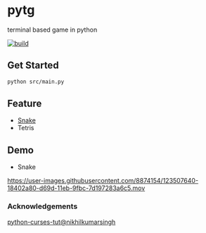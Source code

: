 # pytg
terminal based game in python

[![build](https://github.com/tingwei628/pytg/actions/workflows/build.yml/badge.svg)](https://github.com/tingwei628/pytg/actions/workflows/build.yml)

## Get Started

```sh
python src/main.py
```

## Feature
- [Snake](https://github.com/tingwei628/pytg/blob/main/src/snake/game.py)
- Tetris

## Demo
- Snake

https://user-images.githubusercontent.com/8874154/123507640-18402a80-d69d-11eb-9fbc-7d197283a6c5.mov



### Acknowledgements

[python-curses-tut@nikhilkumarsingh](https://github.com/nikhilkumarsingh/python-curses-tut)
